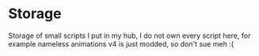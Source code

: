 # Storage

Storage of small scripts I put in my hub, I do not own every script here, for example nameless animations v4 is just modded, so don't sue meh :(
